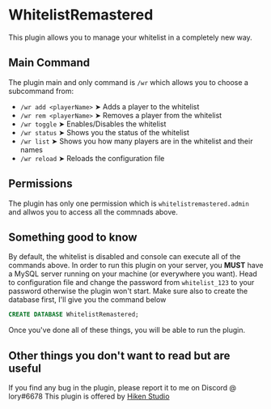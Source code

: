 # WhitelistRemastered
This plugin allows you to manage your whitelist in a completely new way.

## Main Command
The plugin main and only command is `/wr` which allows you to choose a subcommand from:

- `/wr add <playerName>` ➤ Adds a player to the whitelist
- `/wr rem <playerName>` ➤ Removes a player from the whitelist
- `/wr toggle` ➤ Enables/Disables the whitelist
- `/wr status` ➤ Shows you the status of the whitelist
- `/wr list` ➤ Shows you how many players are in the whitelist and their names
- `/wr reload` ➤ Reloads the configuration file

## Permissions
The plugin has only one permission which is `whitelistremastered.admin` and allwos you to access all the commnads above.

## Something good to know
By default, the whitelist is disabled and console can execute all of the commands above.
In order to run this plugin on your server, you **MUST** have a MySQL server running on your machine (or everywhere you want).
Head to configuration file and change the password from `whitelist_123` to your password otherwise the plugin won't start.
Make sure also to create the database first, I'll give you the command below
```sql
CREATE DATABASE WhitelistRemastered;
```
Once you've done all of these things, you will be able to run the plugin.

## Other things you don't want to read but are useful
If you find any bug in the plugin, please report it to me on Discord @ lory#6678
This plugin is offered by [Hiken Studio](https://discord.gg/Dth5SSMhRr)